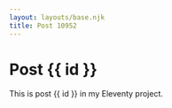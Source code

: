 ```yaml
---
layout: layouts/base.njk
title: Post 10952
---
```


# Post {{ id }}

This is post {{ id }} in my Eleventy project.
